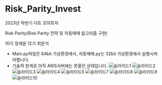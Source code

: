 # Risk_Parity_Invest
2023년 하반기 다트 모의투자

Risk Parity(Risk Parity 전략 및 자동매매 알고리즘 구현)

10기 정재윤
12기 최문석

- Main.py파일은 64bit 가상환경에서, 자동매매.py는 32bit 가상환경에서 실행시켜야합니다.
- 기술적 한계로 아직 AWS서버에는 못올린 상태입니다.
![슬라이드1](https://github.com/moonstar0301/Risk_Parity_Invest/assets/112082163/944e3e20-a5bc-462b-b2be-db3de6158d7c)
![슬라이드2](https://github.com/moonstar0301/Risk_Parity_Invest/assets/112082163/f1465450-3c2f-4f35-a063-51dda8ac6c7e)
![슬라이드3](https://github.com/moonstar0301/Risk_Parity_Invest/assets/112082163/5f5a79ec-e043-485c-ab5b-01811a3b471c)
![슬라이드4](https://github.com/moonstar0301/Risk_Parity_Invest/assets/112082163/e91f1dac-0961-4040-86da-fd2459914241)
![슬라이드5](https://github.com/moonstar0301/Risk_Parity_Invest/assets/112082163/7f1d7ebd-465d-48b3-ade0-c31bcb425d7d)
![슬라이드7](https://github.com/moonstar0301/Risk_Parity_Invest/assets/112082163/f104465a-ab4a-4598-bec4-fabe7dee84db)
![슬라이드8](https://github.com/moonstar0301/Risk_Parity_Invest/assets/112082163/1bdb0d14-2422-41b2-abf9-ecc15e60c530)
![슬라이드9](https://github.com/moonstar0301/Risk_Parity_Invest/assets/112082163/521cee09-0953-4a14-90ef-e535e5492768)
![슬라이드10](https://github.com/moonstar0301/Risk_Parity_Invest/assets/112082163/79329820-a599-44b5-8ce6-6840a472699c)
